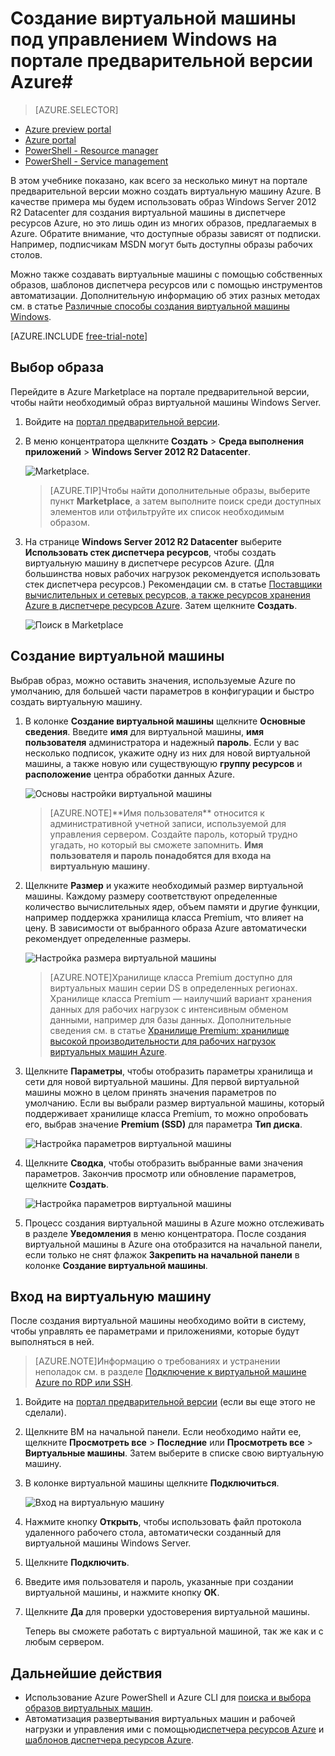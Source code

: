 <properties
	pageTitle="Создание виртуальной машины под управлением Windows на портале предварительной версии Azure | Microsoft Azure"
	description="Узнайте, как создать ресурс виртуальной машины Azure под управлением Windows, используя Azure Marketplace на портале предварительной версии Azure."
	services="virtual-machines"
	documentationCenter=""
	authors="KBDAzure"
	manager="timlt"
	editor=""
	tags="azure-resource-manager"/>
<tags
	ms.service="virtual-machines"
	ms.workload="infrastructure-services"
	ms.tgt_pltfrm="vm-windows"
	ms.devlang="na"
	ms.topic="get-started-article"
	ms.date="07/13/2015"
	ms.author="kathydav"/>

# Создание виртуальной машины под управлением Windows на портале предварительной версии Azure#

> [AZURE.SELECTOR]
- [Azure preview portal](virtual-machines-windows-tutorial.md)
- [Azure portal](virtual-machines-windows-tutorial-classic-portal.md)
- [PowerShell - Resource manager](virtual-machines-deploy-rmtemplates-powershell.md)
- [PowerShell - Service management](virtual-machines-ps-create-preconfigure-windows-vms.md)

В этом учебнике показано, как всего за несколько минут на портале предварительной версии можно создать виртуальную машину Azure. В качестве примера мы будем использовать образ Windows Server 2012 R2 Datacenter для создания виртуальной машины в диспетчере ресурсов Azure, но это лишь один из многих образов, предлагаемых в Azure. Обратите внимание, что доступные образы зависят от подписки. Например, подписчикам MSDN могут быть доступны образы рабочих столов.

Можно также создавать виртуальные машины с помощью собственных образов, шаблонов диспетчера ресурсов или с помощью инструментов автоматизации. Дополнительную информацию об этих разных методах см. в статье [Различные способы создания виртуальной машины Windows](virtual-machines-windows-choices-create-vm.md).

[AZURE.INCLUDE [free-trial-note](../../includes/free-trial-note.md)]


## Выбор образа

Перейдите в Azure Marketplace на портале предварительной версии, чтобы найти необходимый образ виртуальной машины Windows Server.

1. Войдите на [портал предварительной версии](https://portal.azure.com).

2. В меню концентратора щелкните **Создать** > **Среда выполнения приложений** > **Windows Server 2012 R2 Datacenter**.

	![Marketplace.](./media/virtual-machines-windows-tutorial/marketplace_new.png)

	>[AZURE.TIP]Чтобы найти дополнительные образы, выберите пункт **Marketplace**, а затем выполните поиск среди доступных элементов или отфильтруйте их список необходимым образом.

3. На странице **Windows Server 2012 R2 Datacenter** выберите **Использовать стек диспетчера ресурсов**, чтобы создать виртуальную машину в диспетчере ресурсов Azure. (Для большинства новых рабочих нагрузок рекомендуется использовать стек диспетчера ресурсов.) Рекомендации см. в статье [Поставщики вычислительных и сетевых ресурсов, а также ресурсов хранения Azure в диспетчере ресурсов Azure](virtual-machines-azurerm-versus-azuresm.md). Затем щелкните **Создать**.

	![Поиск в Marketplace](./media/virtual-machines-windows-tutorial/marketplace_search_select.png)

## Создание виртуальной машины

Выбрав образ, можно оставить значения, используемые Azure по умолчанию, для большей части параметров в конфигурации и быстро создать виртуальную машину.

1. В колонке **Создание виртуальной машины** щелкните **Основные сведения**. Введите **имя** для виртуальной машины, **имя пользователя** администратора и надежный **пароль**. Если у вас несколько подписок, укажите одну из них для новой виртуальной машины, а также новую или существующую **группу ресурсов** и **расположение** центра обработки данных Azure.

	![Основы настройки виртуальной машины](./media/virtual-machines-windows-tutorial/create_vm_basics.PNG)

	>[AZURE.NOTE]\*\*Имя пользователя\*\* относится к административной учетной записи, используемой для управления сервером. Создайте пароль, который трудно угадать, но который вы сможете запомнить. **Имя пользователя и пароль понадобятся для входа на виртуальную машину**.

2. Щелкните **Размер** и укажите необходимый размер виртуальной машины. Каждому размеру соответствуют определенные количество вычислительных ядер, объем памяти и другие функции, например поддержка хранилища класса Premium, что влияет на цену. В зависимости от выбранного образа Azure автоматически рекомендует определенные размеры.

	![Настройка размера виртуальной машины](./media/virtual-machines-windows-tutorial/create_vm_size.PNG)

	>[AZURE.NOTE]Хранилище класса Premium доступно для виртуальных машин серии DS в определенных регионах. Хранилище класса Premium — наилучший вариант хранения данных для рабочих нагрузок с интенсивным обменом данными, например для базы данных. Дополнительные сведения см. в статье [Хранилище Premium: хранилище высокой производительности для рабочих нагрузок виртуальных машин Azure](storage-premium-storage-preview-portal.md).

3. Щелкните **Параметры**, чтобы отобразить параметры хранилища и сети для новой виртуальной машины. Для первой виртуальной машины можно в целом принять значения параметров по умолчанию. Если вы выбрали размер виртуальной машины, который поддерживает хранилище класса Premium, то можно опробовать его, выбрав значение **Premium (SSD)** для параметра **Тип диска**.

	![Настройка параметров виртуальной машины](./media/virtual-machines-windows-tutorial/create_vm_settings.PNG)

6. Щелкните **Сводка**, чтобы отобразить выбранные вами значения параметров. Закончив просмотр или обновление параметров, щелкните **Создать**.

	![Настройка параметров виртуальной машины](./media/virtual-machines-windows-tutorial/create_vm_summary.PNG)

8. Процесс создания виртуальной машины в Azure можно отслеживать в разделе **Уведомления** в меню концентратора. После создания виртуальной машины в Azure она отобразится на начальной панели, если только не снят флажок **Закрепить на начальной панели** в колонке **Создание виртуальной машины**.

## Вход на виртуальную машину

После создания виртуальной машины необходимо войти в систему, чтобы управлять ее параметрами и приложениями, которые будут выполняться в ней.

>[AZURE.NOTE]Информацию о требованиях и устранении неполадок см. в разделе [Подключение к виртуальной машине Azure по RDP или SSH](https://msdn.microsoft.com/library/azure/dn535788.aspx).

1. Войдите на [портал предварительной версии](https://portal.azure.com) (если вы еще этого не сделали).

2. Щелкните ВМ на начальной панели. Если необходимо найти ее, щелкните **Просмотреть все** > **Последние** или **Просмотреть все** > **Виртуальные машины**. Затем выберите в списке свою виртуальную машину.

3. В колонке виртуальной машины щелкните **Подключиться**.

	![Вход на виртуальную машину](./media/virtual-machines-windows-tutorial/connect_vm_portal.png)

4. Нажмите кнопку **Открыть**, чтобы использовать файл протокола удаленного рабочего стола, автоматически созданный для виртуальной машины Windows Server.

5. Щелкните **Подключить**.

6. Введите имя пользователя и пароль, указанные при создании виртуальной машины, и нажмите кнопку **ОК**.

7. Щелкните **Да** для проверки удостоверения виртуальной машины.

	Теперь вы сможете работать с виртуальной машиной, так же как и с любым сервером.

## Дальнейшие действия

* Использование Azure PowerShell и Azure CLI для [поиска и выбора образов виртуальных машин](resource-groups-vm-searching.md).
* Автоматизация развертывания виртуальных машин и рабочей нагрузки и управления ими с помощью[диспетчера ресурсов Azure](virtual-machines-how-to-automate-azure-resource-manager.md) и [шаблонов диспетчера ресурсов Azure](http://azure.microsoft.com/documentation/templates/).

<!---HONumber=July15_HO5-->